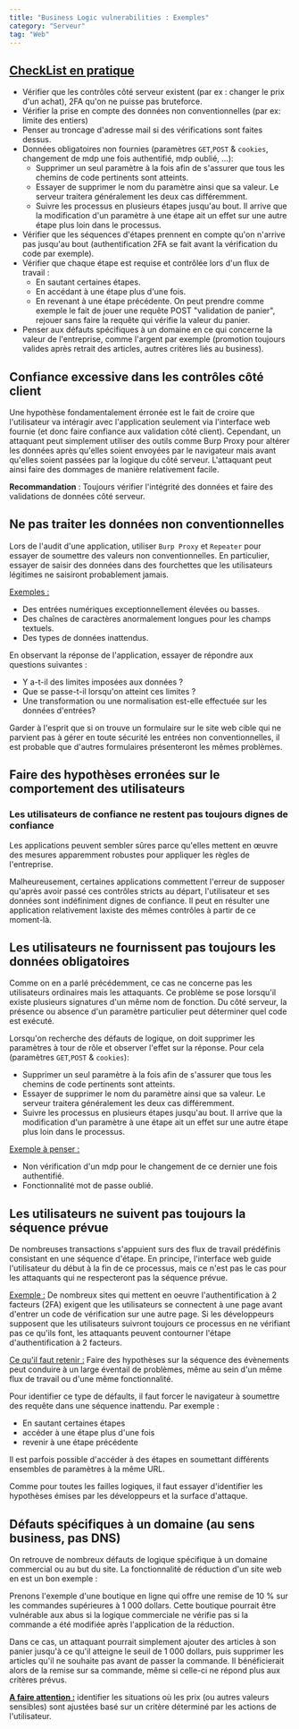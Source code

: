 ```yaml
---
title: "Business Logic vulnerabilities : Exemples"
category: "Serveur"
tag: "Web"
---
```


## <u>CheckList en pratique</u>
- Vérifier que les contrôles côté serveur existent (par ex : changer le prix d'un achat), 2FA qu'on ne puisse pas bruteforce.
- Vérifier la prise en compte des données non conventionnelles (par ex: limite des entiers)
- Penser au troncage d'adresse mail si des vérifications sont faites dessus.
- Données obligatoires non fournies (paramètres `GET`,`POST` & `cookies`, changement de mdp une fois authentifié, mdp oublié, ...):
    - Supprimer un seul paramètre à la fois afin de s'assurer que tous les chemins de code pertinents sont atteints. 
    - Essayer de supprimer le nom du paramètre ainsi que sa valeur. Le serveur traitera généralement les deux cas différemment.
    - Suivre les processus en plusieurs étapes jusqu'au bout. Il arrive que la modification d'un paramètre à une étape ait un effet sur une autre étape plus loin dans le processus.
- Vérifier que les séquences d'étapes prennent en compte qu'on n'arrive pas jusqu'au bout (authentification 2FA se fait avant la vérification du code par exemple).
- Vérifier que chaque étape est requise et contrôlée lors d'un flux de travail :
    - En sautant certaines étapes.
    - En accédant à une étape plus d'une fois.
    - En revenant à une étape précédente.
On peut prendre comme exemple le fait de jouer une requête POST "validation de panier", rejouer sans faire la requête qui vérifie la valeur du panier.
- Penser aux défauts spécifiques à un domaine en ce qui concerne la valeur de l'entreprise, comme l'argent par exemple (promotion toujours valides après retrait des articles, autres critères liés au business).

## Confiance excessive dans les contrôles côté client
Une hypothèse fondamentalement érronée est le fait de croire que l'utilisateur va intéragir avec l'application seulement via l'interface web fournie (et donc faire confiance aux validation côté client).
Cependant, un attaquant peut simplement utiliser des outils comme Burp Proxy pour altérer les données après qu'elles soient envoyées par le navigateur mais avant qu'elles soient passées par la logique du côté serveur. L'attaquant peut ainsi faire des dommages de manière relativement facile.

**Recommandation** : 
Toujours vérifier l'intégrité des données et faire des validations de données côté serveur.

## Ne pas traiter les données non conventionnelles

Lors de l'audit d'une application, utiliser `Burp Proxy` et `Repeater` pour essayer de soumettre des valeurs non conventionnelles. En particulier, essayer de saisir des données dans des fourchettes que les utilisateurs légitimes ne saisiront probablement jamais.

<u>Exemples :</u>
- Des entrées numériques exceptionnellement élevées ou basses. 
- Des chaînes de caractères anormalement longues pour les champs textuels.
- Des types de données inattendus. 

En observant la réponse de l'application, essayer de répondre aux questions suivantes :

- Y a-t-il des limites imposées aux données ?
- Que se passe-t-il lorsqu'on atteint ces limites ?
- Une transformation ou une normalisation est-elle effectuée sur les données d'entrées?

Garder à l'esprit que si on trouve un formulaire sur le site web cible qui ne parvient pas à gérer en toute sécurité les entrées non conventionnelles, il est probable que d'autres formulaires présenteront les mêmes problèmes.

## Faire des hypothèses erronées sur le comportement des utilisateurs

### Les utilisateurs de confiance ne restent pas toujours dignes de confiance
Les applications peuvent sembler sûres parce qu'elles mettent en œuvre des mesures apparemment robustes pour appliquer les règles de l'entreprise.

Malheureusement, certaines applications commettent l'erreur de supposer qu'après avoir passé ces contrôles stricts au départ, l'utilisateur et ses données sont indéfiniment dignes de confiance. Il peut en résulter une application relativement laxiste des mêmes contrôles à partir de ce moment-là.

## Les utilisateurs ne fournissent pas toujours les données obligatoires
Comme on en a parlé précédemment, ce cas ne concerne pas les utilisateurs ordinaires mais les attaquants.
Ce problème se pose lorsqu'il existe plusieurs signatures d'un même nom de fonction. Du côté serveur, la présence ou absence d'un paramètre particulier peut déterminer quel code est exécuté.

Lorsqu'on recherche des défauts de logique, on doit supprimer les paramètres à tour de rôle et observer l'effet sur la réponse.
Pour cela (paramètres `GET`,`POST` & `cookies`):
- Supprimer un seul paramètre à la fois afin de s'assurer que tous les chemins de code pertinents sont atteints.
- Essayer de supprimer le nom du paramètre ainsi que sa valeur. Le serveur traitera généralement les deux cas différemment.
- Suivre les processus en plusieurs étapes jusqu'au bout. Il arrive que la modification d'un paramètre à une étape ait un effet sur une autre étape plus loin dans le processus.

<u>Exemple à penser :</u>
- Non vérification d'un mdp pour le changement de ce dernier une fois authentifié.
- Fonctionnalité mot de passe oublié.

## Les utilisateurs ne suivent pas toujours la séquence prévue

De nombreuses transactions s'appuient surs des flux de travail prédéfinis consistant en une séquence d'étape. En principe, l'interface web guide l'utilisateur du début à la fin de ce processus, mais ce n'est pas le cas pour les attaquants qui ne respecteront pas la séquence prévue.

<u>Exemple :</u>
De nombreux sites qui mettent en oeuvre l'authentification à 2 facteurs (2FA) exigent que les utilisateurs se connectent à une page avant d'entrer un code de vérification sur une autre page.
Si les développeurs supposent que les utilisateurs suivront toujours ce processus en ne vérifiant pas ce qu'ils font, les attaquants peuvent contourner l'étape d'authentification à 2 facteurs.

<u>Ce qu'il faut retenir :</u>
Faire des hypothèses sur la séquence des évènements peut conduire à un large éventail de problèmes, même au sein d'un même flux de travail ou d'une même fonctionnalité.

Pour identifier ce type de défaults, il faut forcer le navigateur à soumettre des requête dans une séquence inattendu.
Par exemple :
- En sautant certaines étapes
- accéder à une étape plus d'une fois
- revenir à une étape précédente

Il est parfois possible d'accéder à des étapes en soumettant différents ensembles de paramètres à la même URL.

Comme pour toutes les failles logiques, il faut essayer d'identifier les hypothèses émises par les développeurs et la surface d'attaque. 

## Défauts spécifiques à un domaine (au sens business, pas DNS)
On retrouve de nombreux défauts de logique spécifique à un domaine commercial ou au but du site.
La fonctionnalité de réduction d'un site web en est un bon exemple :

Prenons l'exemple d'une boutique en ligne qui offre une remise de 10 % sur les commandes supérieures à 1 000 dollars. Cette boutique pourrait être vulnérable aux abus si la logique commerciale ne vérifie pas si la commande a été modifiée après l'application de la réduction.

Dans ce cas, un attaquant pourrait simplement ajouter des articles à son panier jusqu'à ce qu'il atteigne le seuil de 1 000 dollars, puis supprimer les articles qu'il ne souhaite pas avant de passer la commande. Il bénéficierait alors de la remise sur sa commande, même si celle-ci ne répond plus aux critères prévus.


<u>**A faire attention :**</u> identifier les situations où les prix (ou autres valeurs sensibles) sont ajustées basé sur un critère déterminé par les actions de l'utilisateur.





